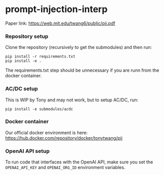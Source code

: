 # prompt-injection-interp

Paper link: https://web.mit.edu/twang6/public/pii.pdf

### Repository setup
Clone the repository (recursively to get the submodules) and then run:
```
pip install -r requirements.txt
pip install -e .
```
The requirements.txt step should be unnecessary if you are runn from the docker container.

### AC/DC setup
This is WIP by Tony and may not work, but to setup AC/DC, run:
```
pip install -e submodules/acdc
```

### Docker container
Our official docker environment is here:
https://hub.docker.com/repository/docker/tonytwang/pii

### OpenAI API setup
To run code that interfaces with the OpenAI API,
make sure you set the
`OPENAI_API_KEY` and `OPENAI_ORG_ID`
environment variables.
